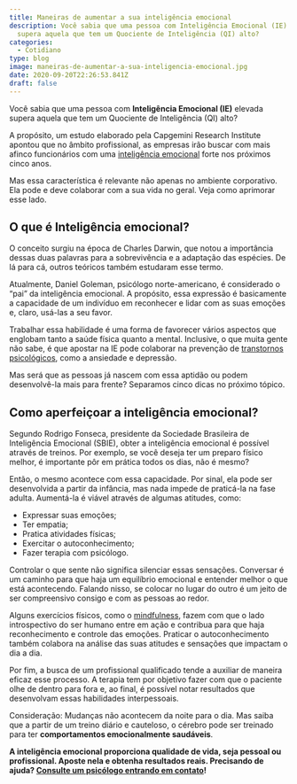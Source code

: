 ```yaml
---
title: Maneiras de aumentar a sua inteligência emocional
description: Você sabia que uma pessoa com Inteligência Emocional (IE) elevada
  supera aquela que tem um Quociente de Inteligência (QI) alto?
categories:
  - Cotidiano
type: blog
image: maneiras-de-aumentar-a-sua-inteligencia-emocional.jpg
date: 2020-09-20T22:26:53.841Z
draft: false
---
```










Você sabia que uma pessoa com **Inteligência Emocional (IE)** elevada supera aquela que tem um Quociente de Inteligência (QI) alto?

A propósito, um estudo elaborado pela Capgemini Research Institute apontou que no âmbito profissional, as empresas irão buscar com mais afinco funcionários com uma [inteligência emocional](https://yuribusin.com.br/desenvolver-inteligencia-emocional/) forte nos próximos cinco anos.

Mas essa característica é relevante não apenas no ambiente corporativo. Ela pode e deve colaborar com a sua vida no geral. Veja como aprimorar esse lado.

## O que é Inteligência emocional?

O conceito surgiu na época de Charles Darwin, que notou a importância dessas duas palavras para a sobrevivência e a adaptação das espécies. De lá para cá, outros teóricos também estudaram esse termo.

Atualmente, Daniel Goleman, psicólogo norte-americano, é considerado o “pai” da inteligência emocional. A propósito, essa expressão é basicamente a capacidade de um indivíduo em reconhecer e lidar com as suas emoções e, claro, usá-las a seu favor.

Trabalhar essa habilidade é uma forma de favorecer vários aspectos que englobam tanto a saúde física quanto a mental. Inclusive, o que muita gente não sabe, é que apostar na IE pode colaborar na prevenção de [transtornos psicológicos](https://yuribusin.com.br/5-transtornos-mentais-que-talvez-voce-nao-conhece/), como a ansiedade e depressão.

Mas será que as pessoas já nascem com essa aptidão ou podem desenvolvê-la mais para frente? Separamos cinco dicas no próximo tópico.

## Como aperfeiçoar a inteligência emocional?

Segundo Rodrigo Fonseca, presidente da Sociedade Brasileira de Inteligência Emocional (SBIE), obter a inteligência emocional é possível através de treinos. Por exemplo, se você deseja ter um preparo físico melhor, é importante pôr em prática todos os dias, não é mesmo?

Então, o mesmo acontece com essa capacidade. Por sinal, ela pode ser desenvolvida a partir da infância, mas nada impede de praticá-la na fase adulta. Aumentá-la é viável através de algumas atitudes, como:

- Expressar suas emoções;
- Ter empatia;
- Pratica atividades físicas;
- Exercitar o autoconhecimento;
- Fazer terapia com psicólogo.

Controlar o que sente não significa silenciar essas sensações. Conversar é um caminho para que haja um equilíbrio emocional e entender melhor o que está acontecendo. Falando nisso, se colocar no lugar do outro é um jeito de ser compreensivo consigo e com as pessoas ao redor.

Alguns exercícios físicos, como o [mindfulness](https://yuribusin.com.br/mindfulness-o-que-e-para-que-serve-como-praticar/), fazem com que o lado introspectivo do ser humano entre em ação e contribua para que haja reconhecimento e controle das emoções. Praticar o autoconhecimento também colabora na análise das suas atitudes e sensações que impactam o dia a dia.

Por fim, a busca de um profissional qualificado tende a auxiliar de maneira eficaz esse processo. A terapia tem por objetivo fazer com que o paciente olhe de dentro para fora e, ao final, é possível notar resultados que desenvolvam essas habilidades interpessoais.

Consideração: Mudanças não acontecem da noite para o dia. Mas saiba que a partir de um treino diário e cauteloso, o cérebro pode ser treinado para ter **comportamentos emocionalmente saudáveis**.

**A inteligência emocional proporciona qualidade de vida, seja pessoal ou profissional. Aposte nela e obtenha resultados reais. Precisando de ajuda? [Consulte um psicólogo entrando em contato](https://yuribusin.com.br/contato/)!**


